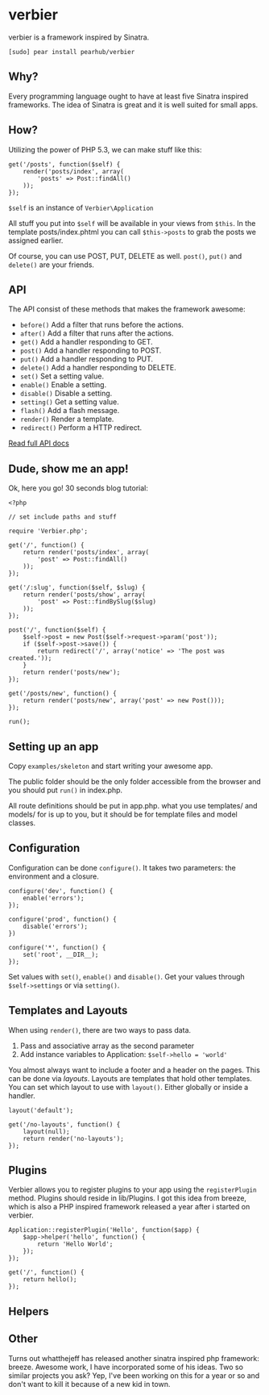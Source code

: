 verbier
=======

verbier is a framework inspired by Sinatra.

	[sudo] pear install pearhub/verbier

## Why?
Every programming language ought to have at least five Sinatra inspired frameworks.
The idea of Sinatra is great and it is well suited for small apps.

## How?
Utilizing the power of PHP 5.3, we can make stuff like this:

	get('/posts', function($self) {
		render('posts/index', array(
			'posts' => Post::findAll()
		));
	});
	
`$self` is an instance of `Verbier\Application`

All stuff you put into `$self` will be available in your views from `$this`. In the template posts/index.phtml you can call `$this->posts` to grab the posts we assigned earlier.

Of course, you can use POST, PUT, DELETE as well. `post()`, `put()` and `delete()` are your friends.

## API
The API consist of these methods that makes the framework awesome:

* `before()` Add a filter that runs before the actions.
* `after()` Add a filter that runs after the actions.
* `get()` Add a handler responding to GET.
* `post()` Add a handler responding to POST.
* `put()` Add a handler responding to PUT.
* `delete()` Add a handler responding to DELETE.
* `set()` Set a setting value.
* `enable()` Enable a setting.
* `disable()` Disable a setting.
* `setting()` Get a setting value.
* `flash()` Add a flash message.
* `render()` Render a template.
* `redirect()` Perform a HTTP redirect.

[Read full API docs](http://)

## Dude, show me an app!
Ok, here you go! 30 seconds blog tutorial:

	<?php
	
	// set include paths and stuff
	
	require 'Verbier.php';
	
	get('/', function() {
		return render('posts/index', array(
			'post' => Post::findAll()
		));
	});
	
	get('/:slug', function($self, $slug) {
		return render('posts/show', array(
			'post' => Post::findBySlug($slug)
		));
	});
	
	post('/', function($self) {
		$self->post = new Post($self->request->param('post'));
		if ($self->post->save()) {
			return redirect('/', array('notice' => 'The post was created.'));
		}
		return render('posts/new');
	});
	
	get('/posts/new', function() {
		return render('posts/new', array('post' => new Post()));
	});
	
	run();


## Setting up an app
Copy `examples/skeleton` and start writing your awesome app.

The public folder should be the only folder accessible from the browser and you should put `run()` in index.php.

All route definitions should be put in app.php. what you use templates/ and models/ for is up to you, but it should be for template files and model classes.

## Configuration
Configuration can be done `configure()`. It takes two parameters: the environment and a closure.

	configure('dev', function() {
		enable('errors');
	});
	
	configure('prod', function() {
		disable('errors');
	})
	
	configure('*', function() {
		set('root', __DIR__);
	});

Set values with `set()`, `enable()` and `disable()`. Get your values through `$self->settings` or via `setting()`.


## Templates and Layouts
When using `render()`, there are two ways to pass data.
1. Pass and associative array as the second parameter
2. Add instance variables to Application: `$self->hello = 'world'`

You almost always want to include a footer and a header on the pages. This can be done via _layouts_. Layouts are templates that hold other templates. You can set which layout to use with `layout()`. Either globally or inside a handler.

	layout('default');
	
	get('/no-layouts', function() {
		layout(null);
		return render('no-layouts');
	});

## Plugins
Verbier allows you to register plugins to your app using the `registerPlugin` method. Plugins should reside in lib/Plugins. I got this idea from breeze, which is also a PHP inspired framework released a year after i started on verbier.

	Application::registerPlugin('Hello', function($app) {
		$app->helper('hello', function() {
			return 'Hello World';
		});
	});
	
	get('/', function() {
		return hello();
	});

## Helpers


## Other
Turns out whatthejeff has released another sinatra inspired php framework: breeze. Awesome work, I have incorporated some of his ideas. Two so similar projects you ask? Yep, I've been working on this for a year or so and don't want to kill it because of a new kid in town.

